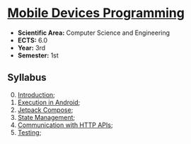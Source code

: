 # [Mobile Devices Programming](https://www.isel.pt/en/leic/mobile-devices-programming)

* **Scientific Area:** Computer Science and Engineering
* **ECTS:** 6.0
* **Year:** 3rd
* **Semester:** 1st

## Syllabus

0. [Introduction](0-introduction.md);
1. [Execution in Android](1-execution-in-android.md);
2. [Jetpack Compose](2-jetpack-compose.md);
3. [State Management](3-state-management.md);
4. [Communication with HTTP APIs](4-communication-with-http-apis.md);
5. [Testing](5-testing.md);
